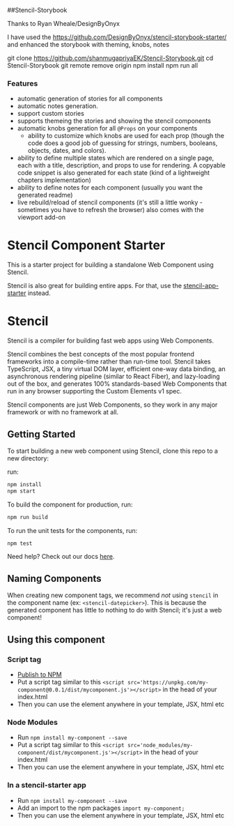 ##Stencil-Storybook

Thanks to Ryan Wheale/DesignByOnyx

I have used the https://github.com/DesignByOnyx/stencil-storybook-starter/ 
and enhanced the storybook with theming, knobs, notes

git clone https://github.com/shanmugapriyaEK/Stencil-Storybook.git
cd Stencil-Storybook
git remote remove origin
npm install
npm run all

### Features
- automatic generation of stories for all components
- automatic notes generation.
- support custom stories
- supports themeing the stories and showing the stencil components
- automatic knobs generation for all `@Props` on your components
    - ability to customize which knobs are used for each prop (though the code does a good job of guessing for strings, numbers, booleans, objects, dates, and colors).
- ability to define multiple states which are rendered on a single page, each with a title, description, and props to use for rendering. A copyable code snippet is also generated for each state (kind of a lightweight chapters implementation)
- ability to define notes for each component (usually you want the generated readme)
- live rebuild/reload of stencil components (it's still a little wonky - sometimes you have to refresh the browser) also comes with the viewport add-on



# Stencil Component Starter

This is a starter project for building a standalone Web Component using Stencil.

Stencil is also great for building entire apps. For that, use the [stencil-app-starter](https://github.com/ionic-team/stencil-app-starter) instead.

# Stencil

Stencil is a compiler for building fast web apps using Web Components.

Stencil combines the best concepts of the most popular frontend frameworks into a compile-time rather than run-time tool.  Stencil takes TypeScript, JSX, a tiny virtual DOM layer, efficient one-way data binding, an asynchronous rendering pipeline (similar to React Fiber), and lazy-loading out of the box, and generates 100% standards-based Web Components that run in any browser supporting the Custom Elements v1 spec.

Stencil components are just Web Components, so they work in any major framework or with no framework at all.

## Getting Started

To start building a new web component using Stencil, clone this repo to a new directory:

run:

```bash
npm install
npm start
```

To build the component for production, run:

```bash
npm run build
```

To run the unit tests for the components, run:

```bash
npm test
```

Need help? Check out our docs [here](https://stenciljs.com/docs/my-first-component).


## Naming Components

When creating new component tags, we recommend _not_ using `stencil` in the component name (ex: `<stencil-datepicker>`). This is because the generated component has little to nothing to do with Stencil; it's just a web component!



## Using this component

### Script tag

- [Publish to NPM](https://docs.npmjs.com/getting-started/publishing-npm-packages)
- Put a script tag similar to this `<script src='https://unpkg.com/my-component@0.0.1/dist/mycomponent.js'></script>` in the head of your index.html
- Then you can use the element anywhere in your template, JSX, html etc

### Node Modules
- Run `npm install my-component --save`
- Put a script tag similar to this `<script src='node_modules/my-component/dist/mycomponent.js'></script>` in the head of your index.html
- Then you can use the element anywhere in your template, JSX, html etc

### In a stencil-starter app
- Run `npm install my-component --save`
- Add an import to the npm packages `import my-component;`
- Then you can use the element anywhere in your template, JSX, html etc
